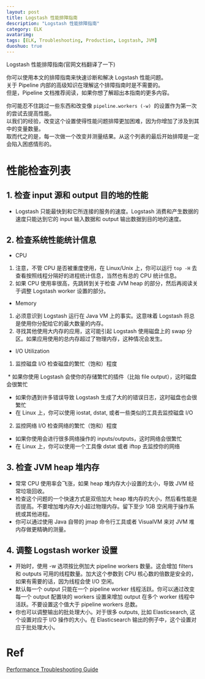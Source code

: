 ```yaml
---
layout: post
title: Logstash 性能排障指南
description: "Logstash 性能排障指南"
category: ELK
avatarimg:
tags: [ELK, Troubleshooting, Production, Logstash, JVM]
duoshuo: true
---
```


Logstash 性能排障指南(官网文档翻译了一下)


你可以使用本文的排障指南来快速诊断和解决 Logstash 性能问题。  
关于 Pipeline 内部的高级知识在理解这个排障指南时是不需要的。  
但是，Pipeline 文档推荐阅读，如果你想了解超出本指南的更多内容。  

你可能忍不住跳过一些东西和改变像 `pipeline.workers (-w) `的设置作为第一次的尝试去提高性能。   
以我们的经验，改变这个设置使得性能问题排障更加困难，因为你增加了涉及到其中的变量数量。  
取而代之的是，每一次做一个改变并测量结果。从这个列表的最后开始排障是一定会陷入困惑情形的。  

# 性能检查列表

## 1. 检查 input 源和 output 目的地的性能

* Logstash 只能最快到和它所连接的服务的速度。Logstash 消费和产生数据的速度只能达到它的 input 输入数据和 output 输出数据到目的地的速度。

## 2. 检查系统性能统计信息

* CPU

1. 注意，不管 CPU 是否被重度使用，在 Linux/Unix 上，你可以运行 `top -H` 去查看按照线程分隔好的进程统计信息，当然也有总的 CPU 统计信息。
2. 如果 CPU 使用率很高，先跳转到关于检查 JVM heap 的部分，然后再阅读关于调整 Logstash worker 设置的部分。

* Memory

1. 必须意识到 Logstash 运行在 Java VM 上的事实。这意味着 Logstash 将总是使用你分配给它的最大数量的内存。
2. 寻找其他使用大内存的应用，这可能引起 Logstash 使用磁盘上的 swap 分区。如果应用使用的总内存超过了物理内存，这种情况会发生。

* I/O Utilization

1. 监控磁盘 I/O 检查磁盘的繁忙（饱和）程度

  * 如果你使用 Logstash 会使你的存储繁忙的插件（比始 file output），这时磁盘会很繁忙
  * 如果你遇到许多错误导致 Logstash 生成了大的的错误日志，这时磁盘也会很繁忙
  * 在 Linux 上，你可以使用 iostat, dstat, 或者一些类似的工具去监控磁盘 I/O
  
2. 监控网络 I/O 检查网络的繁忙（饱和）程度

  * 如果你使用会进行很多网络操作的 inputs/outputs，这时网络会很繁忙
  * 在 Linux 上，你可以使用一个工具像 dstat 或者 iftop 去监控你的网络

## 3. 检查 JVM heap 堆内存

* 常常 CPU 使用率会飞涨，如果 heap 堆内存大小设置的太小，导致 JVM 经常垃圾回收。
* 检查这个问题的一个快速方式是双倍加大 heap 堆内存的大小，然后看性能是否提高。不要增加堆内存大小超过物理内存。留下至少 1GB 空闲用于操作系统或其他进程。
* 你可以通过使用 Java 自带的 jmap 命令行工具或者 VisualVM 来对 JVM 堆内存做更精确的测量。

## 4. 调整 Logstash worker 设置

* 开始时，使用 -w 选项按比例加大 pipeline workers 数量。这会增加 filters 和 outputs 可用的线程数量。加大这个参数到 CPU 核心数的倍数是安全的，如果有需要的话，因为线程会使 I/O 空闲。
* 默认每一个 output 只能在一个 pipeline worker 线程活跃。你可以通过改变每一个 output 配置块的 workers 设置来增加 output 在多个 worker 线程中活跃。不要设置这个值大于 pipeline workers 总数。
* 你也可以调整输出的批处理大小。对于很多 outputs, 比如 Elasticsearch, 这个设置对应于 I/O 操作的大小。在 Elasticsearch 输出的例子中，这个设置对应于批处理大小。

# Ref
[Performance Troubleshooting Guide](https://www.elastic.co/guide/en/logstash/current/performance-troubleshooting.html)  


